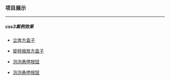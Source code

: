  ###  项目展示
 <hr />   

##### css3案例效果
- [立体方盒子](https://chenghen.github.io/CHZ/css3/方盒子/index.html)

- [旋转缩放方盒子](https://chenghen.github.io/CHZ/css3/方盒子/2.cube.html)
- [泡泡悬停按钮](https://chenghen.github.io/CHZ/css3/泡泡悬停按钮.html)
-  [泡泡悬停按钮](https://chenghen.github.io/CHZ/css3/泡泡悬停按钮.html)
